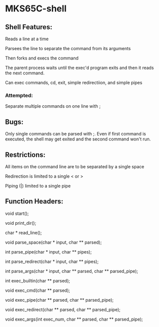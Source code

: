 # MKS65C-shell

## Shell Features:
Reads a line at a time

Parsees the line to separate the command from its arguments

Then forks and execs the command

The parent process waits until the exec'd program exits and then it reads the next command.

Can exec commands, cd, exit, simple redirectiion, and simple pipes

### Attempted:
Separate multiple commands on one line with ;

## Bugs:
Only single commands can be parsed with ;. Even if first command is executed, the shell may get exited and the second command won't run.

## Restrictions:
All items on the command line are to be separated by a single space

Redirection is limited to a single < or > 

Piping (|) limited to a single pipe

## Function Headers:
void start();

void print_dir();

char * read_line();

void parse_space(char * input, char ** parsed);

int parse_pipe(char * input, char ** pipes);

int parse_redirect(char * input, char ** pipes);

int parse_args(char * input, char ** parsed, char ** parsed_pipe);

int exec_builtin(char ** parsed);

void exec_cmd(char ** parsed);

void exec_pipe(char ** parsed, char ** parsed_pipe);

void exec_redirect(char ** parsed, char ** parsed_pipe);

void exec_args(int exec_num, char ** parsed, char ** parsed_pipe);
